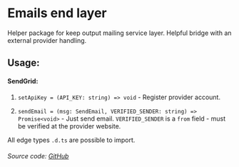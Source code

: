 # Emails end layer

Helper package for keep output mailing service layer. 
Helpful bridge with an external provider handling.


## Usage:
#### SendGrid:
1. `setApiKey = (API_KEY: string) => void` - Register provider account.

1. `sendEmail = (msg: SendEmail, VERIFIED_SENDER: string) => Promise<void>` - Just send email. `VERIFIED_SENDER` is a `from` field - must be verified at the provider website.

All edge types `.d.ts` are possible to import.

###### Source code: [GitHub](https://github.com/MichalSalek/npm_packages/tree/master/email)
